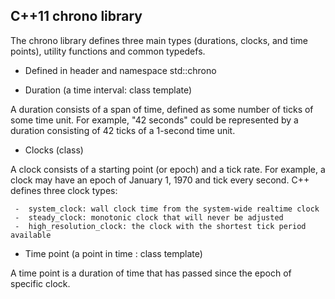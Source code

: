 ## C++11 chrono library
The chrono library defines three main types (durations, clocks, and time points), utility functions and common typedefs.
- Defined in header <chrono> and namespace std::chrono

- Duration (a time interval: class template)

A duration consists of a span of time, defined as some number of ticks of some time unit. For example, "42 seconds" could be represented by a duration consisting of 42 ticks of a 1-second time unit.

- Clocks (class)

A clock consists of a starting point (or epoch) and a tick rate. For example, a clock may have an epoch of January 1, 1970 and tick every second. C++ defines three clock types:
    
     -  system_clock: wall clock time from the system-wide realtime clock 
     -  steady_clock: monotonic clock that will never be adjusted 
     -  high_resolution_clock: the clock with the shortest tick period available 

- Time point (a point in time : class template)

A time point is a duration of time that has passed since the epoch of specific clock.

 


